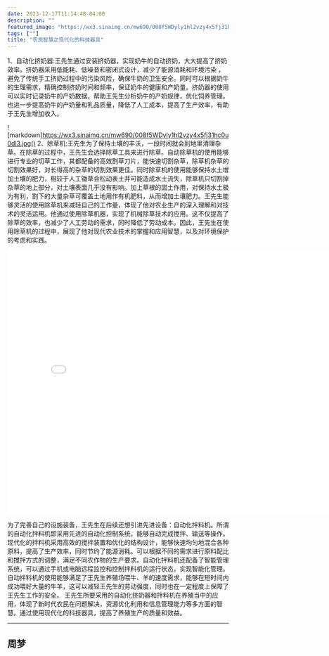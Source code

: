 ```yaml
---
date: 2023-12-17T11:14:48-04:00
description: ""
featured_image: "https://wx3.sinaimg.cn/mw690/008f5WDyly1hl2vzy4x5fj31hc0u0dl3.jpg"
tags: [""]
title: "农民智慧之现代化的科技器具"
---
```


1、自动化挤奶器:王先生通过安装挤奶器，实现奶牛的自动挤奶，大大提高了挤奶效率。挤奶器采用低能耗、低噪音和密闭式设计，减少了能源消耗和环境污染 ，避免了传统手工挤奶过程中的污染风险，确保牛奶的卫生安全。同时可以根据奶牛的生理需求，精确控制挤奶时间和频率，保证奶牛的健康和产奶量。挤奶器的使用可以实时记录奶牛的产奶数据，帮助王先生分析奶牛的产奶规律，优化饲养管理。也进一步提高奶牛的产奶量和乳品质量，降低了人工成本，提高了生产效率，有助于王先生增加收入。

![markdown]https://wx3.sinaimg.cn/mw690/008f5WDyly1hl2vzy4x5fj31hc0u0dl3.jpg()
2、除草机:王先生为了保持土壤的丰沃，一段时间就会到地里清理杂草。在除草的过程中，王先生会选择除草工具来进行除草。自动除草机的使用能够进行专业的切草工作，其都配备的高效割草刀片，能快速切割杂草，除草机杂草的切割效果好，对长得高的杂草的切割效果更佳。同时除草机的使用能够保持水土增加土壤的肥力，相较于人工锄草会松动表土并可能造成水土流失，除草机只切割掉杂草的地上部分，对土壤表面几乎没有影响。加上草根的固土作用，对保持水土极为有利，割下的大量杂草可覆盖土地用作有机肥料，从而增加土壤肥力。王先生能够灵活的使用除草机来减轻自己的工作量，体现了他对农业生产的深入理解和对技术的灵活运用。他通过使用除草机器，实现了机械除草技术的应用。这不仅提高了除草的效率，也减少了人工劳动的需求，同时降低了劳动成本。因此，王先生在使用除草机的过程中，展现了他对现代农业技术的掌握和应用智慧，以及对环境保护的考虑和实践。
<iframe src="//player.bilibili.com/player.html?aid=922723728&bvid=BV1Hu4y1T7Wx&cid=1377083175&p=1" scrolling="no" border="0" frameborder="no" framespacing="0" allowfullscreen="true"width="800px" height="600px"> </iframe>


为了完善自己的设施装备，王先生在后续还想引进先进设备：自动化拌料机。所谓的自动化拌料机即采用先进的自动化控制系统，能够自动完成搅拌、输送等操作。现代化的拌料机采用高效的搅拌装置和优化的结构设计，能够快速均匀地混合各种原料，提高了生产效率，同时节约了能源消耗。可以根据不同的需求进行原料配比和搅拌方式的调整，满足不同农作物的生产要求。自动化拌料机还配备了智能管理系统，可以通过手机或电脑远程监控和控制拌料机的运行状态，实现智能化管理。自动拌料机的使用能够满足了王先生养殖场喂牛、羊的速度需求，能够在短时间内成功喂好大量的牛羊，这可以减轻王先生的劳动强度，同时也在一定程度上保障了王先生工作的安全。
王先生所要采用的自动化挤奶器和拌料机在养殖当中的应用，体现了新时代农民在问题解决，资源优化利用和信息管理能力等多方面的智慧。通过使用现代化的科技器具，提高了养殖生产的质量和效益。


---
周梦
---